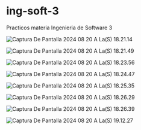 # ing-soft-3
Practicos materia Ingenieria de Software 3


![Captura De Pantalla 2024 08 20 A La(S) 18.21.14](mi-repo-local/Captura%20de%20pantalla%202024-08-20%20a%20la(s)%2018.21.14.png)

![Captura De Pantalla 2024 08 20 A La(S) 18.21.49](mi-repo-local/Captura%20de%20pantalla%202024-08-20%20a%20la(s)%2018.21.49.png)

![Captura De Pantalla 2024 08 20 A La(S) 18.23.56](mi-repo-local/Captura%20de%20pantalla%202024-08-20%20a%20la(s)%2018.23.56.png)

![Captura De Pantalla 2024 08 20 A La(S) 18.24.47](mi-repo-local/Captura%20de%20pantalla%202024-08-20%20a%20la(s)%2018.24.47.png)

![Captura De Pantalla 2024 08 20 A La(S) 18.25.35](mi-repo-local/Captura%20de%20pantalla%202024-08-20%20a%20la(s)%2018.25.35.png)

![Captura De Pantalla 2024 08 20 A La(S) 18.26.29](mi-repo-local/Captura%20de%20pantalla%202024-08-20%20a%20la(s)%2018.26.29.png)

![Captura De Pantalla 2024 08 20 A La(S) 18.26.39](mi-repo-local/Captura%20de%20pantalla%202024-08-20%20a%20la(s)%2018.26.39.png)


![Captura De Pantalla 2024 08 20 A La(S) 19.12.27](mi-repo-local/Captura%20de%20pantalla%202024-08-20%20a%20la(s)%2019.12.27.png)

